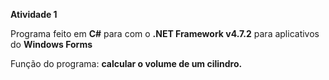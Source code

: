 **Atividade 1**

Programa feito em **C#** para com o **.NET Framework v4.7.2** para aplicativos do **Windows Forms**

Função do programa: **calcular o volume de um cilindro.**
